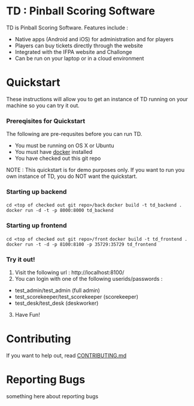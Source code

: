 # TD : Pinball Scoring Software

TD is Pinball Scoring Software. Features include : 
* Native apps (Android and iOS) for administration and for players
* Players can buy tickets directly through the website
* Integrated with the IFPA website and Challonge
* Can be run on your laptop or in a cloud environment


# Quickstart
These instructions will allow you to get an instance of TD running on your machine so you can try it out.

### Prereqisites for Quickstart
The following are pre-requsites before you can run TD.

* You must be running on OS X or Ubuntu 
* You must have [docker](http://www.docker.com) installed
* You have checked out this git repo

NOTE : This quickstart is for demo purposes only.  If you want to run you own instance of TD, you do NOT want the quickstart.

### Starting up backend
`cd <top of checked out git repo>/back`
`docker build -t td_backend .`
`docker run -d -t -p 8000:8000 td_backend`

### Starting up frontend
`cd <top of checked out git repo>/front`
`docker build -t td_frontend .`
`docker run -t -d -p 8100:8100 -p 35729:35729 td_frontend`

### Try it out!
1. Visit the following url : http://localhost:8100/ 
2. You can login with one of the following userids/passwords :
  * test_admin/test_admin (full admin)
  * test_scorekeeper/test_scorekeeper (scorekeeper)
  * test_desk/test_desk (deskworker)
3. Have Fun!

# Contributing

If you want to help out, read [CONTRIBUTING.md](CONTRIBUTING.md)

# Reporting Bugs

something here about reporting bugs


